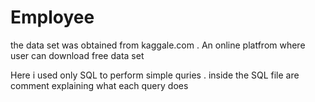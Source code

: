 # Employee

the data set was obtained from kaggale.com . An online platfrom where user can download free data set 

Here i used only SQL to perform simple quries . inside the SQL file are comment explaining what each query does 

